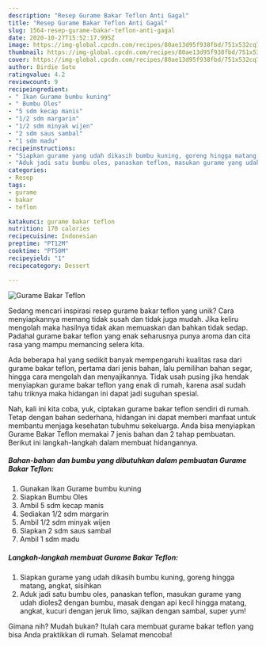 ```yaml
---
description: "Resep Gurame Bakar Teflon Anti Gagal"
title: "Resep Gurame Bakar Teflon Anti Gagal"
slug: 1564-resep-gurame-bakar-teflon-anti-gagal
date: 2020-10-27T15:52:17.995Z
image: https://img-global.cpcdn.com/recipes/80ae13d95f938fbd/751x532cq70/gurame-bakar-teflon-foto-resep-utama.jpg
thumbnail: https://img-global.cpcdn.com/recipes/80ae13d95f938fbd/751x532cq70/gurame-bakar-teflon-foto-resep-utama.jpg
cover: https://img-global.cpcdn.com/recipes/80ae13d95f938fbd/751x532cq70/gurame-bakar-teflon-foto-resep-utama.jpg
author: Birdie Soto
ratingvalue: 4.2
reviewcount: 9
recipeingredient:
- " Ikan Gurame bumbu kuning"
- " Bumbu Oles"
- "5 sdm kecap manis"
- "1/2 sdm margarin"
- "1/2 sdm minyak wijen"
- "2 sdm saus sambal"
- "1 sdm madu"
recipeinstructions:
- "Siapkan gurame yang udah dikasih bumbu kuning, goreng hingga matang, angkat, sisihkan"
- "Aduk jadi satu bumbu oles, panaskan teflon, masukan gurame yang udah dioles2 dengan bumbu, masak dengan api kecil hingga matang, angkat, kucuri dengan jeruk limo, sajikan dengan sambal, super yum!"
categories:
- Resep
tags:
- gurame
- bakar
- teflon

katakunci: gurame bakar teflon 
nutrition: 170 calories
recipecuisine: Indonesian
preptime: "PT12M"
cooktime: "PT50M"
recipeyield: "1"
recipecategory: Dessert

---
```



![Gurame Bakar Teflon](https://img-global.cpcdn.com/recipes/80ae13d95f938fbd/751x532cq70/gurame-bakar-teflon-foto-resep-utama.jpg)

Sedang mencari inspirasi resep gurame bakar teflon yang unik? Cara menyiapkannya memang tidak susah dan tidak juga mudah. Jika keliru mengolah maka hasilnya tidak akan memuaskan dan bahkan tidak sedap. Padahal gurame bakar teflon yang enak seharusnya punya aroma dan cita rasa yang mampu memancing selera kita.

Ada beberapa hal yang sedikit banyak mempengaruhi kualitas rasa dari gurame bakar teflon, pertama dari jenis bahan, lalu pemilihan bahan segar, hingga cara mengolah dan menyajikannya. Tidak usah pusing jika hendak menyiapkan gurame bakar teflon yang enak di rumah, karena asal sudah tahu triknya maka hidangan ini dapat jadi suguhan spesial.




Nah, kali ini kita coba, yuk, ciptakan gurame bakar teflon sendiri di rumah. Tetap dengan bahan sederhana, hidangan ini dapat memberi manfaat untuk membantu menjaga kesehatan tubuhmu sekeluarga. Anda bisa menyiapkan Gurame Bakar Teflon memakai 7 jenis bahan dan 2 tahap pembuatan. Berikut ini langkah-langkah dalam membuat hidangannya.

<!--inarticleads1-->

##### Bahan-bahan dan bumbu yang dibutuhkan dalam pembuatan Gurame Bakar Teflon:

1. Gunakan  Ikan Gurame bumbu kuning
1. Siapkan  Bumbu Oles
1. Ambil 5 sdm kecap manis
1. Sediakan 1/2 sdm margarin
1. Ambil 1/2 sdm minyak wijen
1. Siapkan 2 sdm saus sambal
1. Ambil 1 sdm madu




<!--inarticleads2-->

##### Langkah-langkah membuat Gurame Bakar Teflon:

1. Siapkan gurame yang udah dikasih bumbu kuning, goreng hingga matang, angkat, sisihkan
1. Aduk jadi satu bumbu oles, panaskan teflon, masukan gurame yang udah dioles2 dengan bumbu, masak dengan api kecil hingga matang, angkat, kucuri dengan jeruk limo, sajikan dengan sambal, super yum!




Gimana nih? Mudah bukan? Itulah cara membuat gurame bakar teflon yang bisa Anda praktikkan di rumah. Selamat mencoba!
